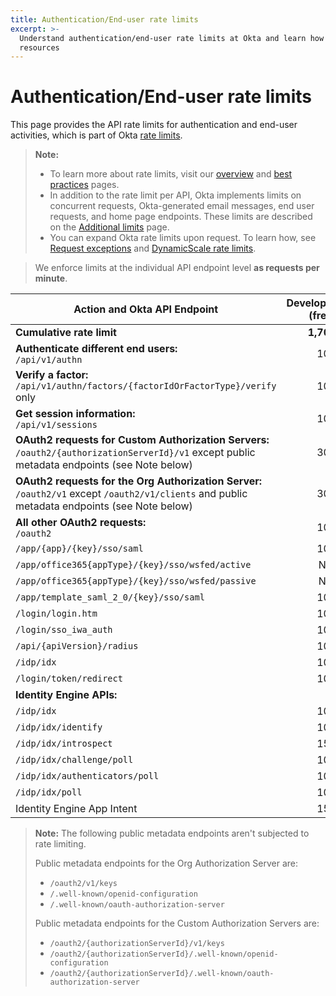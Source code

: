 ```yaml
---
title: Authentication/End-user rate limits
excerpt: >-
  Understand authentication/end-user rate limits at Okta and learn how to design for efficient use of
  resources
---
```


# Authentication/End-user rate limits

This page provides the API rate limits for authentication and end-user activities, which is part of Okta [rate limits](/docs/reference/rate-limits).

> **Note:**
>
> * To learn more about rate limits, visit our [overview](/docs/reference/rate-limits) and [best practices](/docs/reference/rl-best-practices) pages.
> * In addition to the rate limit per API, Okta implements limits on concurrent requests, Okta-generated email messages, end user requests, and home page endpoints. These limits are described on the [Additional limits](/docs/reference/rl-additional-limits/) page.
> * You can expand Okta rate limits upon request. To learn how, see [Request exceptions](/docs/reference/rl-best-practices/#request-exceptions) and [DynamicScale rate limits](/docs/reference/rl-dynamic-scale/).
>

> We enforce limits at the individual API endpoint level **as requests per minute**.

| Action and Okta API Endpoint                                                                                           | Developer (free) | Developer (paid) | One App | Enterprise | Workforce Identity    |
| ---------------------------------------------------------------------------------------------------------------------- | ----------------: | ----------------: | -------: | ----------: | ---------------------: |
| **Cumulative rate limit**                                                                                              | **1,700**        | **9,000**        | **9,000**| **11,200**| **13,900**            |
| **Authenticate different end users:**<br>`/api/v1/authn`                                                               | 100              | 600              | 600     | 600        | 500                   |
| **Verify a factor:**<br>`/api/v1/authn/factors/{factorIdOrFactorType}/verify` only                                     | 100              | 600              | 600     | 600        | 500                   |
| **Get session information:**<br>`/api/v1/sessions`                                                                     | 100              | 600              | 600     | 600        | 750                   |
| **OAuth2 requests for Custom Authorization Servers:**<br>`/oauth2/{authorizationServerId}/v1` except public metadata endpoints (see Note below)  | 300 | 1,200 | 1,200     | 1,200       | 2,000                  |
| **OAuth2 requests for the Org Authorization Server:**<br>`/oauth2/v1` except `/oauth2/v1/clients` and public metadata endpoints (see Note below) | 300 | 1,200 | 1,200     | 1,200       | 2,000                  |
| **All other OAuth2 requests:**<br>`/oauth2`                                                                            | 100              | 600              | 600     | 600        | 600                   |
| `/app/{app}/{key}/sso/saml`                                                                                            | 100              | 600              | 600     | 600        | 750                   |
| `/app/office365{appType}/{key}/sso/wsfed/active`                                                                       | N/A              | N/A              | N/A     | 2,000       | 1,000                  |
| `/app/office365{appType}/{key}/sso/wsfed/passive`                                                                      | N/A              | N/A              | N/A     | 250        | 250                   |
| `/app/template_saml_2_0/{key}/sso/saml`                                                                                | 100              | 600              | 600     | 600        | 2,500                  |
| `/login/login.htm`                                                                                                     | 100              | 600              | 600     | 600        | 850                   |
| `/login/sso_iwa_auth`                                                                                                  | 100              | 600              | 600     | 600        | 500                   |
| `/api/{apiVersion}/radius`                                                                                             | 100              | 600              | 600     | 600        | 600                   |
| `/idp/idx`                                                                                                             | 100              | 600              | 600     | 600        | 500                   |
| `/login/token/redirect`                                                                                                             | 100              | 600              | 600     | 600        | 600                   |
| <ApiLifecycle access="ie" /> **Identity Engine APIs:**                                                                            |               |               |      |         |                    |
| `/idp/idx`                                                                                                     | 100              | 600              | 600     | 600        | 600                   |
| `/idp/idx/identify`                                                                                                     | 100              | 600              | 600     | 600        | 600                   |
| `/idp/idx/introspect`                                                                                                     | 150              | 900              | 900     | 900        | 900                   |
| `/idp/idx/challenge/poll`                                                                                                     | 100              | 600              | 600     | 600        | 600                   |
| `/idp/idx/authenticators/poll`                                                                                                     | 100              | 600              | 600     | 600        | 600                   |
| `/idp/idx/poll`                                                                                                     | 100              | 600              | 600     | 600        | 600                   |
| Identity Engine App Intent                                                                                                     | 150              | 900              | 900     | 900        | 900                   |


> **Note:** The following public metadata endpoints aren't subjected to rate limiting.
>
> Public metadata endpoints for the Org Authorization Server are:
> * `/oauth2/v1/keys`
> * `/.well-known/openid-configuration`
> * `/.well-known/oauth-authorization-server`
>
> Public metadata endpoints for the Custom Authorization Servers are:
> * `/oauth2/{authorizationServerId}/v1/keys`
> * `/oauth2/{authorizationServerId}/.well-known/openid-configuration`
> * `/oauth2/{authorizationServerId}/.well-known/oauth-authorization-server`
>
